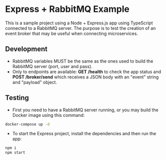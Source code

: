 # Express + RabbitMQ Example

This is a sample project using a Node + Express.js app using TypeScript connected to a RabbitMQ server. The purpose is to test the creation of an event broker that may be useful when connecting microservices.

## Development

- RabbitMQ variables MUST be the same as the ones used to build the RabbitMQ server (port, user and pass).
- Only to endpoints are available: __GET /health__ to check the app status and __POST /broker/send__ which receives a JSON body with an "event" string and "payload" object.

## Testing

- First you need to have a RabbitMQ server running, or you may build the Docker image using this command:
```bash
docker-compose up -d
```
- To start the Express project, install the dependencies and then run the app:
```bash
npm i
npm start
```